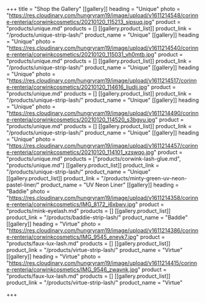 +++
title = "Shop the Gallery"
[[gallery]]
heading = "Unique"
photo = "https://res.cloudinary.com/hungryram19/image/upload/v1611214548/corinne-renteria/corwinkcosmetics/20210120_115213_sjpsuq.jpg"
product = "products/unique.md"
products = []
[[gallery.product_list]]
product_link = "/products/unique-strip-lash/"
product_name = "Unique"
[[gallery]]
heading = "Unique"
photo = "https://res.cloudinary.com/hungryram19/image/upload/v1611214540/corinne-renteria/corwinkcosmetics/20210120_115031_vh0mtb.jpg"
product = "products/unique.md"
products = []
[[gallery.product_list]]
product_link = "/products/unique-strip-lash/"
product_name = "Unique"
[[gallery]]
heading = "Unique"
photo = "https://res.cloudinary.com/hungryram19/image/upload/v1611214517/corinne-renteria/corwinkcosmetics/20210120_114616_liudij.jpg"
product = "products/unique.md"
products = []
[[gallery.product_list]]
product_link = "/products/unique-strip-lash/"
product_name = "Unique"
[[gallery]]
heading = "Unique"
photo = "https://res.cloudinary.com/hungryram19/image/upload/v1611214490/corinne-renteria/corwinkcosmetics/20210120_114520_s3bgyu.jpg"
product = "products/unique.md"
products = []
[[gallery.product_list]]
product_link = "/products/unique-strip-lash/"
product_name = "Unique"
[[gallery]]
heading = "Unique"
photo = "https://res.cloudinary.com/hungryram19/image/upload/v1611214457/corinne-renteria/corwinkcosmetics/20210120_114101_xzswqo.jpg"
product = "products/unique.md"
products = ["products/corwink-lash-glue.md", "products/unique.md"]
[[gallery.product_list]]
product_link = "/products/unique-strip-lash/"
product_name = "Unique"
[[gallery.product_list]]
product_link = "/products/minty-green-uv-neon-pastel-liner/"
product_name = "UV Neon Liner"
[[gallery]]
heading = "Baddie"
photo = "https://res.cloudinary.com/hungryram19/image/upload/v1611214358/corinne-renteria/corwinkcosmetics/IMG_8172_i6xbwv.jpg"
product = "products/mink-eyelash.md"
products = []
[[gallery.product_list]]
product_link = "/products/baddie-strip-lash/"
product_name = "Baddie"
[[gallery]]
heading = "Virtue"
photo = "https://res.cloudinary.com/hungryram19/image/upload/v1611214386/corinne-renteria/corwinkcosmetics/IMG_9545_eneyk7.jpg"
product = "products/faux-lux-lash.md"
products = []
[[gallery.product_list]]
product_link = "/products/virtue-strip-lash/"
product_name = "Virtue"
[[gallery]]
heading = "Virtue"
photo = "https://res.cloudinary.com/hungryram19/image/upload/v1611214415/corinne-renteria/corwinkcosmetics/IMG_9546_zwavnk.jpg"
product = "products/faux-lux-lash.md"
products = []
[[gallery.product_list]]
product_link = "/products/virtue-strip-lash/"
product_name = "Virtue"

+++
